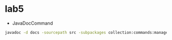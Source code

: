 # lab5
- JavaDocCommand
```sh
javadoc -d docs -sourcepath src -subpackages collection:commands:managers:utility -encoding UTF-8 -windowtitle "Dragon Console App" -doctitle "Dragon Console App Documentation"
```
